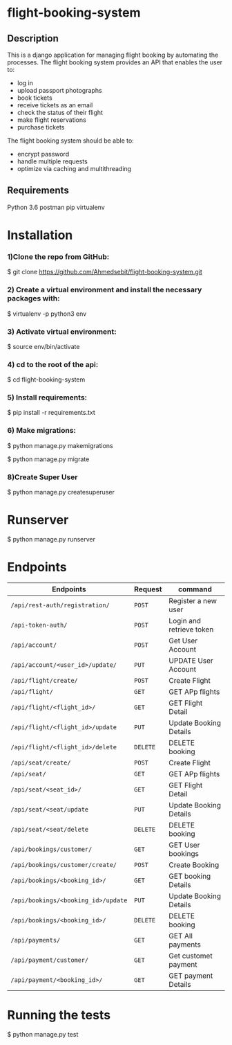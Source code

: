 # flight-booking-system


## Description

This is a django application for managing flight booking by automating the processes. The flight booking system provides an API that enables the user to:
* log in
* upload passport photographs
* book tickets
* receive tickets as an email
* check the status of their flight
* make flight reservations
* purchase tickets

The flight booking system should be able to:
* encrypt password
* handle multiple requests
* optimize via caching and multithreading

## Requirements

Python 3.6
postman
pip
virtualenv

# Installation
### 1)Clone the repo from GitHub:
$ git clone https://github.com/Ahmedsebit/flight-booking-system.git

### 2) Create a virtual environment and install the necessary packages with:
$ virtualenv -p python3 env

### 3) Activate virtual environment:
$ source env/bin/activate

### 4) cd to the root of the api:
$ cd flight-booking-system

### 5) Install requirements:
$ pip install -r requirements.txt

### 6) Make migrations:
$ python manage.py makemigrations

$ python manage.py migrate

### 8)Create Super User

$ python manage.py createsuperuser

# Runserver
$ python manage.py runserver

# Endpoints
| Endpoints                                  | Request| command                 |
| ------------------------------------------ | -------| ------------------------|
| `/api/rest-auth/registration/`             |`POST`  | Register a new user     |
| `/api-token-auth/`                         |`POST`  | Login and retrieve token|
| `/api/account/`                            |`POST`  | Get User Account        |
| `/api/account/<user_id>/update/`           |`PUT`   | UPDATE User Account     |
| `/api/flight/create/`                      |`POST`  | Create Flight           |
| `/api/flight/`                             |`GET`   | GET APp flights         |
| `/api/flight/<flight_id>/`                 |`GET`   | GET Flight Detail       |
| `/api/flight/<flight_id>/update`           |`PUT`   | Update Booking Details  |
| `/api/flight/<flight_id>/delete`           |`DELETE`| DELETE booking          |
| `/api/seat/create/`                        |`POST`  | Create Flight           |
| `/api/seat/`                               |`GET`   | GET APp flights         |
| `/api/seat/<seat_id>/`                     |`GET`   | GET Flight Detail       |
| `/api/seat/<seat/update`                   |`PUT`   | Update Booking Details  |
| `/api/seat/<seat/delete`                   |`DELETE`| DELETE booking          |
| `/api/bookings/customer/`                  |`GET`   | GET User bookings       |
| `/api/bookings/customer/create/`           |`POST`  | Create Booking          |
| `/api/bookings/<booking_id>/`              |`GET`   | GET booking Details     |
| `/api/bookings/<booking_id>/update`        |`PUT`   | Update Booking Details  |
| `/api/bookings/<booking_id>/`              |`DELETE`| DELETE booking          |
| `/api/payments/`                           |`GET`   | GET All payments        |
| `/api/payment/customer/`                   |`GET`   | Get customet payment    |
| `/api/payment/<booking_id>/`               |`GET`   | GET payment Details     |


# Running the tests
 $ python manage.py test
